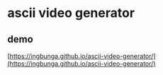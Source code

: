 # ascii video generator

## demo

[https://ingbunga.github.io/ascii-video-generator/](https://ingbunga.github.io/ascii-video-generator/)
